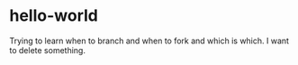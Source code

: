 # hello-world

Trying to learn when to branch and when to fork and which is which.
I want to delete something.

